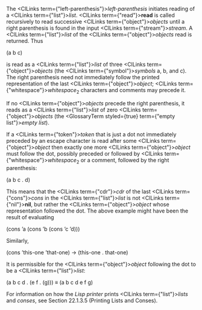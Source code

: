  



The <ClLinks  term={"left-parenthesis"}><i>left-parenthesis</i></ClLinks> initiates reading of a <ClLinks  term={"list"}><i>list</i></ClLinks>. <ClLinks  term={"read"}><b>read</b></ClLinks> is called recursively to read successive <ClLinks  term={"object"}><i>objects</i></ClLinks> until a right parenthesis is found in the input <ClLinks  term={"stream"}><i>stream</i></ClLinks>. A <ClLinks  term={"list"}><i>list</i></ClLinks> of the <ClLinks  term={"object"}><i>objects</i></ClLinks> read is returned. Thus 



(a b c) 



is read as a <ClLinks  term={"list"}><i>list</i></ClLinks> of three <ClLinks  term={"object"}><i>objects</i></ClLinks> (the <ClLinks  term={"symbol"}><i>symbols</i></ClLinks> a, b, and c). The right parenthesis need not immediately follow the printed representation of the last <ClLinks  term={"object"}><i>object</i></ClLinks>; <ClLinks  term={"whitespace"}><i>whitespace</i></ClLinks><sub>2</sub> characters and comments may precede it. 



If no <ClLinks  term={"object"}><i>objects</i></ClLinks> precede the right parenthesis, it reads as a <ClLinks  term={"list"}><i>list</i></ClLinks> of zero <ClLinks  term={"object"}><i>objects</i></ClLinks> (the <GlossaryTerm styled={true} term={"empty list"}><i>empty list</i></GlossaryTerm>). 



If a <ClLinks  term={"token"}><i>token</i></ClLinks> that is just a dot not immediately preceded by an escape character is read after some <ClLinks  term={"object"}><i>object</i></ClLinks> then exactly one more <ClLinks  term={"object"}><i>object</i></ClLinks> must follow the dot, possibly preceded or followed by <ClLinks  term={"whitespace"}><i>whitespace</i></ClLinks><sub>2</sub> or a comment, followed by the right parenthesis: 



(a b c . d) 



This means that the <ClLinks  term={"cdr"}><i>cdr</i></ClLinks> of the last <ClLinks  term={"cons"}><i>cons</i></ClLinks> in the <ClLinks  term={"list"}><i>list</i></ClLinks> is not <ClLinks  term={"nil"}><b>nil</b></ClLinks>, but rather the <ClLinks  term={"object"}><i>object</i></ClLinks> whose representation followed the dot. The above example might have been the result of evaluating 



(cons ’a (cons ’b (cons ’c ’d))) 



Similarly, 



(cons ’this-one ’that-one) → (this-one . that-one) 



It is permissible for the <ClLinks  term={"object"}><i>object</i></ClLinks> following the dot to be a <ClLinks  term={"list"}><i>list</i></ClLinks>: 



(a b c d . (e f . (g))) *≡* (a b c d e f g) 



For information on how the *Lisp printer* prints <ClLinks  term={"list"}><i>lists</i></ClLinks> and *conses*, see Section 22.1.3.5 (Printing Lists and Conses). 



